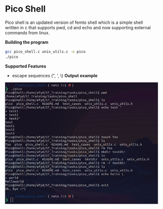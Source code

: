 # Pico Shell
Pico shell is an updated version of femto shell which is a simple shell written in c that supports pwd, cd and echo and now supporting external commands from linux.

**Building the program**

``` bash
gcc pico_shell.c unix_utils.c -o pico
./pico
```
**Supported Features**
* escape sequences (", ', \\)
**Output example**

![](https://github.com/0xAMF/ST_Tasks/blob/main/pico_shell/test_cases/picoshell_test.png)
